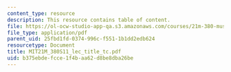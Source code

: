 ```yaml
---
content_type: resource
description: This resource contains table of content.
file: https://ol-ocw-studio-app-qa.s3.amazonaws.com/courses/21m-380-music-and-technology-live-electronics-performance-practices-spring-2011/b375ebdefcce1f4baa62d8be8dba26be_MIT21M_380S11_lec_title_tc.pdf
file_type: application/pdf
parent_uid: 25fbd1fd-0374-996c-f551-1b1dd2edb624
resourcetype: Document
title: MIT21M_380S11_lec_title_tc.pdf
uid: b375ebde-fcce-1f4b-aa62-d8be8dba26be
---
```

